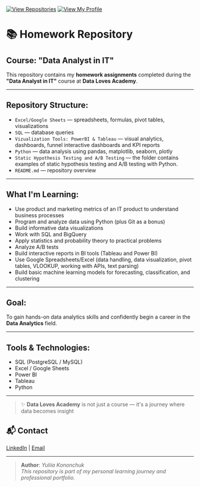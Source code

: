 [![View Repositories](https://img.shields.io/badge/View-My_Repositories-blue?logo=GitHub)](https://github.com/Yulia-Momotyuk?tab=repositories)
[![View My Profile](https://img.shields.io/badge/View-My_Profile-green?logo=GitHub)](https://github.com/Yulia-Momotyuk)
# 📚 Homework Repository 
## Course: "Data Analyst in IT"

This repository contains my **homework assignments** completed during the **"Data Analyst in IT"** course at **Data Loves Academy**.

---

## Repository Structure:

- `Excel/Google Sheets` — spreadsheets, formulas, pivot tables, visualizations
- `SQL` — database queries 
- `Vizualization Tools: PowerBI & Tableau` — visual analytics, dashboards, funnel interactive dashboards and KPI reports
- `Python` — data analysis using pandas, matplotlib, seaborn, plotly
- `Static Hypothesis Testing and A/B Testing` — the folder contains examples of static hypothesis testing and A/B testing with Python.
- `README.md` — repository overview

---

## What I'm Learning:

- Use product and marketing metrics of an IT product to understand business processes  
- Program and analyze data using Python (plus Git as a bonus)  
- Build informative data visualizations  
- Work with SQL and BigQuery  
- Apply statistics and probability theory to practical problems  
- Analyze A/B tests  
- Build interactive reports in BI tools (Tableau and Power BI)  
- Use Google Spreadsheets/Excel (data handling, data visualization, pivot tables, VLOOKUP, working with APIs, text parsing)  
- Build basic machine learning models for forecasting, classification, and clustering  


---

## Goal:
To gain hands-on data analytics skills and confidently begin a career in the **Data Analytics** field.

---

## Tools & Technologies:

- SQL (PostgreSQL / MySQL)
- Excel / Google Sheets
- Power BI
- Tableau 
- Python 

---

> ✨ **Data Loves Academy** is not just a course — it's a journey where data becomes insight 


## 📬 Contact

[LinkedIn](http://linkedin.com/in/yulia-kononchuk) | [Email](mailto:kononchuk.yuliia@gmail.com)

---
> **Author**: _Yuliia Kononchuk_  
> _This repository is part of my personal learning journey and professional portfolio._ 

